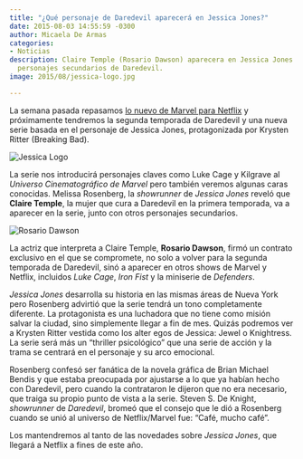 ```yaml
---
title: "¿Qué personaje de Daredevil aparecerá en Jessica Jones?"
date: 2015-08-03 14:55:59 -0300
author: Micaela De Armas
categories:
- Noticias
description: Claire Temple (Rosario Dawson) aparecera en Jessica Jones junto con otros
  personajes secundarios de Daredevil.
image: 2015/08/jessica-logo.jpg

---
```

La semana pasada repasamos [lo nuevo de Marvel para Netflix](http://balancenegativo.com/blog/2015/07/28/lo-nuevo-de-marvel-en-netflix/) y próximamente tendremos la segunda temporada de Daredevil y una nueva serie basada en el personaje de Jessica Jones, protagonizada por Krysten Ritter (Breaking Bad).
<!--more-->
![Jessica Logo](/img/2015/08/jessica-cover.jpeg)

La serie nos introducirá personajes claves como Luke Cage y Kilgrave al *Universo Cinematográfico de Marvel* pero también veremos algunas caras conocidas. Melissa Rosenberg, la *showrunner* de *Jessica Jones* reveló que **Claire Temple**, la mujer que cura a Daredevil en la primera temporada, va a aparecer en la serie, junto con otros personajes secundarios. 

![Rosario Dawson](/img/2015/08/rosario-body.jpg)

La actriz que interpreta a Claire Temple, **Rosario Dawson**, firmó un contrato exclusivo en el que se compromete, no solo a volver para la segunda temporada de Daredevil, sinó a aparecer en otros shows de Marvel y Netflix, incluidos *Luke Cage*, *Iron Fist* y la miniserie de *Defenders*.

*Jessica Jones* desarrolla su historia en las mismas áreas de Nueva York pero Rosenberg advirtió que la serie tendrá un tono completamente diferente. La protagonista es una luchadora que no tiene como misión salvar la ciudad, sino simplemente llegar a fin de mes. Quizás podremos ver a Krysten Ritter vestida como los alter egos de Jessica: Jewel o Knightress. La serie será más un  “thriller psicológico” que una serie de acción y la trama se centrará en el personaje y su arco emocional.

Rosenberg confesó ser fanática de la novela gráfica de Brian Michael Bendis y que estaba preocupada por ajustarse a lo que ya habían hecho con Daredevil, pero cuando la contrataron le dijeron que no era necesario, que traiga su propio punto de vista a la serie. Steven S. De Knight, *showrunner* de *Daredevil*, bromeó que el consejo que le dió a Rosenberg cuando se unió al universo de Netflix/Marvel fue: “Café, mucho café”. 

Los mantendremos al tanto de las novedades sobre *Jessica Jones*, que llegará a Netflix a fines de este año.
